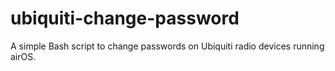 # ubiquiti-change-password
A simple Bash script to change passwords on Ubiquiti radio devices running airOS.
